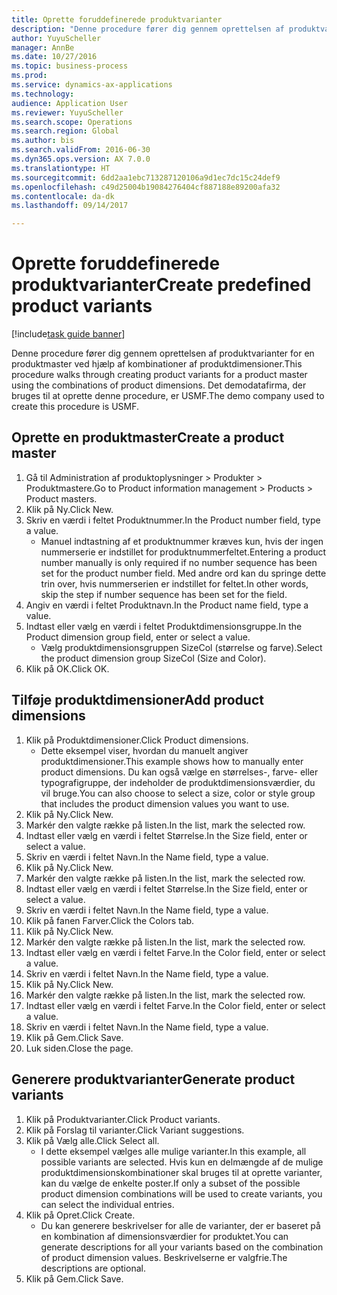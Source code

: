 ```yaml
--- 
title: Oprette foruddefinerede produktvarianter
description: "Denne procedure fører dig gennem oprettelsen af produktvarianter for en produktmaster ved hjælp af kombinationer af produktdimensioner."
author: YuyuScheller
manager: AnnBe
ms.date: 10/27/2016
ms.topic: business-process
ms.prod: 
ms.service: dynamics-ax-applications
ms.technology: 
audience: Application User
ms.reviewer: YuyuScheller
ms.search.scope: Operations
ms.search.region: Global
ms.author: bis
ms.search.validFrom: 2016-06-30
ms.dyn365.ops.version: AX 7.0.0
ms.translationtype: HT
ms.sourcegitcommit: 6dd2aa1ebc713287120106a9d1ec7dc15c24def9
ms.openlocfilehash: c49d25004b19084276404cf887188e89200afa32
ms.contentlocale: da-dk
ms.lasthandoff: 09/14/2017

---
```

# <a name="create-predefined-product-variants"></a><span data-ttu-id="ba2be-103">Oprette foruddefinerede produktvarianter</span><span class="sxs-lookup"><span data-stu-id="ba2be-103">Create predefined product variants</span></span>

[!include[task guide banner](../../includes/task-guide-banner.md)]

<span data-ttu-id="ba2be-104">Denne procedure fører dig gennem oprettelsen af produktvarianter for en produktmaster ved hjælp af kombinationer af produktdimensioner.</span><span class="sxs-lookup"><span data-stu-id="ba2be-104">This procedure walks through creating product variants for a product master using the combinations of product dimensions.</span></span> <span data-ttu-id="ba2be-105">Det demodatafirma, der bruges til at oprette denne procedure, er USMF.</span><span class="sxs-lookup"><span data-stu-id="ba2be-105">The demo company used to create this procedure is USMF.</span></span>


## <a name="create-a-product-master"></a><span data-ttu-id="ba2be-106">Oprette en produktmaster</span><span class="sxs-lookup"><span data-stu-id="ba2be-106">Create a product master</span></span>
1. <span data-ttu-id="ba2be-107">Gå til Administration af produktoplysninger > Produkter > Produktmastere.</span><span class="sxs-lookup"><span data-stu-id="ba2be-107">Go to Product information management > Products > Product masters.</span></span>
2. <span data-ttu-id="ba2be-108">Klik på Ny.</span><span class="sxs-lookup"><span data-stu-id="ba2be-108">Click New.</span></span>
3. <span data-ttu-id="ba2be-109">Skriv en værdi i feltet Produktnummer.</span><span class="sxs-lookup"><span data-stu-id="ba2be-109">In the Product number field, type a value.</span></span>
    * <span data-ttu-id="ba2be-110">Manuel indtastning af et produktnummer kræves kun, hvis der ingen nummerserie er indstillet for produktnummerfeltet.</span><span class="sxs-lookup"><span data-stu-id="ba2be-110">Entering a product number manually is only required if no number sequence has been set for the product number field.</span></span> <span data-ttu-id="ba2be-111">Med andre ord kan du springe dette trin over, hvis nummerserien er indstillet for feltet.</span><span class="sxs-lookup"><span data-stu-id="ba2be-111">In other words, skip the step if number sequence has been set for the field.</span></span>  
4. <span data-ttu-id="ba2be-112">Angiv en værdi i feltet Produktnavn.</span><span class="sxs-lookup"><span data-stu-id="ba2be-112">In the Product name field, type a value.</span></span>
5. <span data-ttu-id="ba2be-113">Indtast eller vælg en værdi i feltet Produktdimensionsgruppe.</span><span class="sxs-lookup"><span data-stu-id="ba2be-113">In the Product dimension group field, enter or select a value.</span></span>
    * <span data-ttu-id="ba2be-114">Vælg produktdimensionsgruppen SizeCol (størrelse og farve).</span><span class="sxs-lookup"><span data-stu-id="ba2be-114">Select the product dimension group SizeCol (Size and Color).</span></span>  
6. <span data-ttu-id="ba2be-115">Klik på OK.</span><span class="sxs-lookup"><span data-stu-id="ba2be-115">Click OK.</span></span>

## <a name="add-product-dimensions"></a><span data-ttu-id="ba2be-116">Tilføje produktdimensioner</span><span class="sxs-lookup"><span data-stu-id="ba2be-116">Add product dimensions</span></span>
1. <span data-ttu-id="ba2be-117">Klik på Produktdimensioner.</span><span class="sxs-lookup"><span data-stu-id="ba2be-117">Click Product dimensions.</span></span>
    * <span data-ttu-id="ba2be-118">Dette eksempel viser, hvordan du manuelt angiver produktdimensioner.</span><span class="sxs-lookup"><span data-stu-id="ba2be-118">This example shows how to manually enter product dimensions.</span></span> <span data-ttu-id="ba2be-119">Du kan også vælge en størrelses-, farve- eller typografigruppe, der indeholder de produktdimensionsværdier, du vil bruge.</span><span class="sxs-lookup"><span data-stu-id="ba2be-119">You can also choose to select a size, color or style group that includes the product dimension values you want to use.</span></span>  
2. <span data-ttu-id="ba2be-120">Klik på Ny.</span><span class="sxs-lookup"><span data-stu-id="ba2be-120">Click New.</span></span>
3. <span data-ttu-id="ba2be-121">Markér den valgte række på listen.</span><span class="sxs-lookup"><span data-stu-id="ba2be-121">In the list, mark the selected row.</span></span>
4. <span data-ttu-id="ba2be-122">Indtast eller vælg en værdi i feltet Størrelse.</span><span class="sxs-lookup"><span data-stu-id="ba2be-122">In the Size field, enter or select a value.</span></span>
5. <span data-ttu-id="ba2be-123">Skriv en værdi i feltet Navn.</span><span class="sxs-lookup"><span data-stu-id="ba2be-123">In the Name field, type a value.</span></span>
6. <span data-ttu-id="ba2be-124">Klik på Ny.</span><span class="sxs-lookup"><span data-stu-id="ba2be-124">Click New.</span></span>
7. <span data-ttu-id="ba2be-125">Markér den valgte række på listen.</span><span class="sxs-lookup"><span data-stu-id="ba2be-125">In the list, mark the selected row.</span></span>
8. <span data-ttu-id="ba2be-126">Indtast eller vælg en værdi i feltet Størrelse.</span><span class="sxs-lookup"><span data-stu-id="ba2be-126">In the Size field, enter or select a value.</span></span>
9. <span data-ttu-id="ba2be-127">Skriv en værdi i feltet Navn.</span><span class="sxs-lookup"><span data-stu-id="ba2be-127">In the Name field, type a value.</span></span>
10. <span data-ttu-id="ba2be-128">Klik på fanen Farver.</span><span class="sxs-lookup"><span data-stu-id="ba2be-128">Click the Colors tab.</span></span>
11. <span data-ttu-id="ba2be-129">Klik på Ny.</span><span class="sxs-lookup"><span data-stu-id="ba2be-129">Click New.</span></span>
12. <span data-ttu-id="ba2be-130">Markér den valgte række på listen.</span><span class="sxs-lookup"><span data-stu-id="ba2be-130">In the list, mark the selected row.</span></span>
13. <span data-ttu-id="ba2be-131">Indtast eller vælg en værdi i feltet Farve.</span><span class="sxs-lookup"><span data-stu-id="ba2be-131">In the Color field, enter or select a value.</span></span>
14. <span data-ttu-id="ba2be-132">Skriv en værdi i feltet Navn.</span><span class="sxs-lookup"><span data-stu-id="ba2be-132">In the Name field, type a value.</span></span>
15. <span data-ttu-id="ba2be-133">Klik på Ny.</span><span class="sxs-lookup"><span data-stu-id="ba2be-133">Click New.</span></span>
16. <span data-ttu-id="ba2be-134">Markér den valgte række på listen.</span><span class="sxs-lookup"><span data-stu-id="ba2be-134">In the list, mark the selected row.</span></span>
17. <span data-ttu-id="ba2be-135">Indtast eller vælg en værdi i feltet Farve.</span><span class="sxs-lookup"><span data-stu-id="ba2be-135">In the Color field, enter or select a value.</span></span>
18. <span data-ttu-id="ba2be-136">Skriv en værdi i feltet Navn.</span><span class="sxs-lookup"><span data-stu-id="ba2be-136">In the Name field, type a value.</span></span>
19. <span data-ttu-id="ba2be-137">Klik på Gem.</span><span class="sxs-lookup"><span data-stu-id="ba2be-137">Click Save.</span></span>
20. <span data-ttu-id="ba2be-138">Luk siden.</span><span class="sxs-lookup"><span data-stu-id="ba2be-138">Close the page.</span></span>

## <a name="generate-product-variants"></a><span data-ttu-id="ba2be-139">Generere produktvarianter</span><span class="sxs-lookup"><span data-stu-id="ba2be-139">Generate product variants</span></span>
1. <span data-ttu-id="ba2be-140">Klik på Produktvarianter.</span><span class="sxs-lookup"><span data-stu-id="ba2be-140">Click Product variants.</span></span>
2. <span data-ttu-id="ba2be-141">Klik på Forslag til varianter.</span><span class="sxs-lookup"><span data-stu-id="ba2be-141">Click Variant suggestions.</span></span>
3. <span data-ttu-id="ba2be-142">Klik på Vælg alle.</span><span class="sxs-lookup"><span data-stu-id="ba2be-142">Click Select all.</span></span>
    * <span data-ttu-id="ba2be-143">I dette eksempel vælges alle mulige varianter.</span><span class="sxs-lookup"><span data-stu-id="ba2be-143">In this example, all possible variants are selected.</span></span> <span data-ttu-id="ba2be-144">Hvis kun en delmængde af de mulige produktdimensionskombinationer skal bruges til at oprette varianter, kan du vælge de enkelte poster.</span><span class="sxs-lookup"><span data-stu-id="ba2be-144">If only a subset of the possible product dimension combinations will be used to create variants, you can select the individual entries.</span></span>  
4. <span data-ttu-id="ba2be-145">Klik på Opret.</span><span class="sxs-lookup"><span data-stu-id="ba2be-145">Click Create.</span></span>
    * <span data-ttu-id="ba2be-146">Du kan generere beskrivelser for alle de varianter, der er baseret på en kombination af dimensionsværdier for produktet.</span><span class="sxs-lookup"><span data-stu-id="ba2be-146">You can generate descriptions for all your variants based on the combination of product dimension values.</span></span> <span data-ttu-id="ba2be-147">Beskrivelserne er valgfrie.</span><span class="sxs-lookup"><span data-stu-id="ba2be-147">The descriptions are optional.</span></span>  
5. <span data-ttu-id="ba2be-148">Klik på Gem.</span><span class="sxs-lookup"><span data-stu-id="ba2be-148">Click Save.</span></span>


